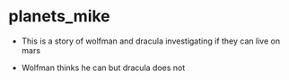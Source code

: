 # planets_mike
 
* This is a story of wolfman and dracula investigating if they can live on mars

* Wolfman thinks he can but dracula does not
